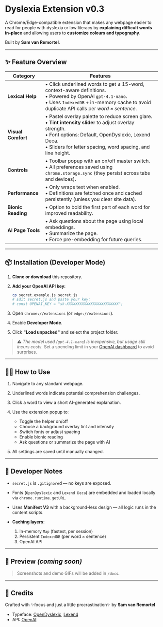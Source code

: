 # Dyslexia Extension v0.3 

A Chrome/Edge-compatible extension that makes any webpage easier to read for
people with dyslexia or low literacy by **explaining difficult words in-place**
and allowing users to **customize colours and typography**.

Built by **Sam van Remortel**.

---

## ✨ Feature Overview

| Category          | Features |
|------------------|----------|
| **Lexical Help** | • Click underlined words to get ≤ 15-word, context-aware definitions.<br>• Powered by OpenAI `gpt-4.1-nano`.<br>• Uses `IndexedDB` + in-memory cache to avoid duplicate API calls per *word × sentence*. |
| **Visual Comfort** | • Pastel overlay palette to reduce screen glare.<br>• **Tint intensity slider** to adjust overlay strength.<br>• Font options: Default, OpenDyslexic, Lexend Deca.<br>• Sliders for letter spacing, word spacing, and line height. |
| **Controls** | • Toolbar popup with an on/off master switch.<br>• All preferences saved using `chrome.storage.sync` (they persist across tabs and devices). |
| **Performance** | • Only wraps text when enabled.<br>• Definitions are fetched once and cached persistently (unless you clear site data). |
| **Bionic Reading** | • Option to bold the first part of each word for improved readability. |
| **AI Page Tools** | • Ask questions about the page using local embeddings.<br>• Summarize the page.<br>• Force pre-embedding for future queries. |

---

## 📦 Installation (Developer Mode)

1. **Clone or download** this repository.
2. **Add your OpenAI API key:**

   ```bash
   cp secret.example.js secret.js
   # Edit secret.js and paste your key:
   # const OPENAI_KEY = "sk-XXXXXXXXXXXXXXXXXXXXXXXX";
   ````

3. Open `chrome://extensions` (or `edge://extensions`).
4. Enable **Developer Mode**.
5. Click **"Load unpacked"** and select the project folder.

> ⚠️ *The model used (`gpt-4.1-nano`) is inexpensive, but usage still incurs costs.*
> Set a spending limit in your [OpenAI dashboard](https://platform.openai.com/account/billing/limits) to avoid surprises.

---

## 🧑‍🏫 How to Use

1. Navigate to any standard webpage.
2. Underlined words indicate potential comprehension challenges.
3. Click a word to view a short AI-generated explanation.
4. Use the extension popup to:

   * Toggle the helper on/off
   * Choose a background overlay tint and intensity
   * Switch fonts or adjust spacing
   * Enable bionic reading
   * Ask questions or summarize the page with AI
5. All settings are saved until manually changed.

---

## 🔧 Developer Notes

* `secret.js` is `.gitignore`d — no keys are exposed.
* Fonts (`OpenDyslexic` and `Lexend Deca`) are embedded and loaded locally via `chrome.runtime.getURL`.
* Uses **Manifest V3** with a background-less design — all logic runs in the content scripts.
* **Caching layers:**

  1. In-memory `Map` (fastest, per session)
  2. Persistent `IndexedDB` (per word × sentence)
  3. OpenAI API 

---

## 📸 Preview *(coming soon)*

> Screenshots and demo GIFs will be added in `/docs`.

---

## 🙏 Credits

Crafted with ✨focus and just a little procrastination✨
by **Sam van Remortel**

* Typeface: [OpenDyslexic](https://opendyslexic.org/), [Lexend](https://www.lexend.com/)
* API: [OpenAI](https://platform.openai.com/)

